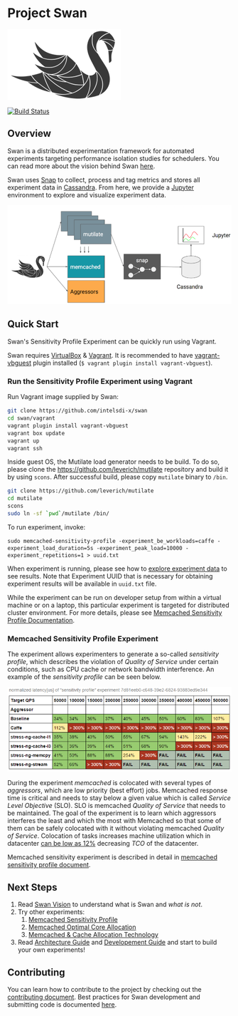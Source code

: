 <!--
 Copyright (c) 2017 Intel Corporation

 Licensed under the Apache License, Version 2.0 (the "License");
 you may not use this file except in compliance with the License.
 You may obtain a copy of the License at

      http://www.apache.org/licenses/LICENSE-2.0

 Unless required by applicable law or agreed to in writing, software
 distributed under the License is distributed on an "AS IS" BASIS,
 WITHOUT WARRANTIES OR CONDITIONS OF ANY KIND, either express or implied.
 See the License for the specific language governing permissions and
 limitations under the License.
-->

# Project Swan

![Swan diagram](/images/swan-logo.png)

[![Build Status](https://travis-ci.com/intelsdi-x/swan.svg?token=EuvqyXrzZzZgasmsv6hn&branch=master)](https://travis-ci.com/intelsdi-x/swan)

## Overview
Swan is a distributed experimentation framework for automated experiments targeting performance isolation studies for schedulers. You can read more about the vision behind Swan [here](docs/vision.md).

Swan uses [Snap](https://github.com/intelsdi-x/snap) to collect, process and tag metrics and stores all experiment data in [Cassandra](http://cassandra.apache.org/). From here, we provide a [Jupyter](http://jupyter.org/) environment to explore and visualize experiment data.

![Swan architecture](/images/swan.png)

## Quick Start

Swan's Sensitivity Profile Experiment can be quickly run using Vagrant.

Swan requires [VirtualBox](https://www.virtualbox.org/) & [Vagrant](https://www.vagrantup.com/). It is recommended to have [vagrant-vbguest](https://github.com/dotless-de/vagrant-vbguest) plugin installed (`$ vagrant plugin install vagrant-vbguest`).

### Run the Sensitivity Profile Experiment using Vagrant

Run Vagrant image supplied by Swan:

```bash
git clone https://github.com/intelsdi-x/swan
cd swan/vagrant
vagrant plugin install vagrant-vbguest
vagrant box update
vagrant up
vagrant ssh
```

Inside guest OS, the Mutilate load generator needs to be build. To do so, please clone the https://github.com/leverich/mutilate repository and build it by using `scons`. After successful build, please copy `mutilate` binary to `/bin`.

```bash
git clone https://github.com/leverich/mutilate
cd mutilate
scons
sudo ln -sf `pwd`/mutilate /bin/
```
To run experiment, invoke:

```
sudo memcached-sensitivity-profile -experiment_be_workloads=caffe -experiment_load_duration=5s -experiment_peak_load=10000 -experiment_repetitions=1 > uuid.txt
```

When experiment is running, please see how to [explore experiment data](/jupyter/README.md) to see results. Note that Experiment UUID that is necessary for obtaining experiment results will be available in `uuid.txt` file.

While the experiment can be run on developer setup from within a virtual machine or on a laptop, this particular experiment is targeted for  distributed cluster environment. For more details, please see [Memcached Sensitivity Profile Documentation](/experiments/memcached-sensitivity-profile/README.md).

### Memcached Sensitivity Profile Experiment

The experiment allows experimenters to generate a so-called _sensitivity profile_, which describes the violation of _Quality of Service_ under certain conditions, such as CPU cache or network bandwidth interference. An example of the _sensitivity profile_ can be seen below.

![Sensitivity profile](/images/sensitivity-profile.png)

During the experiment *memcached* is colocated with several types of _aggressors_, which are low priority (best effort) jobs. Memcached response time is critical and needs to stay below a given value which is called _Service Level Objective_ (SLO). SLO is memcached _Quality of Service_ that needs to be maintained. The goal of the experiment is to learn which aggressors interferes the least and which the most with Memcached so that some of them can be safely colocated with it without violating memcached _Quality of Service_. Colocation of tasks increases machine utilization which in datacenter [can be low as 12%](https://www.nrdc.org/sites/default/files/data-center-efficiency-assessment-IP.pdf) decreasing _TCO_ of the datacenter.

Memcached sensitivity experiment is described in detail in [memcached sensitivity profile document](experiments/memcached-sensitivity-profile/README.md).



## Next Steps

1. Read [Swan Vision](/docs/vision.md) to understand what is Swan and *what is not*.
1. Try other experiments:
   1. [Memcached Sensitivity Profile](/experiments/memcached-sensitivity-profile/README.md)
   1. [Memcached Optimal Core Allocation](/experiments/optimal-core-allocation/README.md)
   1. [Memcached & Cache Allocation Technology](/experiments/memcached-cat/README.md)
1. Read [Architecture Guide](/docs/architecture.md) and [Developement Guide](/docs/development.md) and start to build your own experiments!

## Contributing

You can learn how to contribute to the project by checking out the [contributing document](CONTRIBUTING.md). Best practices for Swan development and submitting code is documented [here](docs/development.md).
